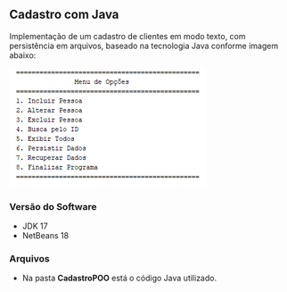 ## Cadastro com Java

Implementação de um cadastro de clientes em modo texto, com persistência em arquivos, baseado na tecnologia Java conforme imagem abaixo:

![alt text](cadastroPOO.png)


### Versão do Software

* JDK 17
* NetBeans 18

### Arquivos

* Na pasta **CadastroPOO** está o código Java utilizado. 


